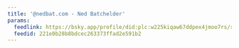 ```yaml
---
title: '@nedbat.com - Ned Batchelder'
params:
  feedlink: https://bsky.app/profile/did:plc:w225kiqaw67ddpex4jmoo7rs/rss
  feedid: 221e0b28b8bdcec263373ffad2e591b2
---
```

